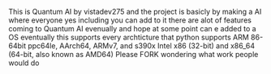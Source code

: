 This is Quantum AI by vistadev275 and the project is basicly by making a AI where everyone yes including you can add to it 
there are alot of features coming to Quantum AI evenually and hope at some point can e added to a OS eventually 
this supports every archticture that python supports ARM 86-64bit ppc64le, AArch64, ARMv7, and s390x Intel x86 (32-bit) and x86_64 (64-bit, also known as AMD64)
Please FORK wondering what work people would do

